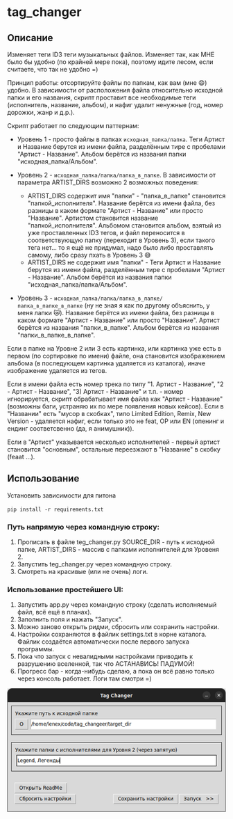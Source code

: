 # tag_changer

## Описание

Изменяет теги ID3 теги музыкальных файлов. Изменяет так, как МНЕ было бы удобно (по крайней мере пока), поэтому идите лесом,
если считаете, что так не удобно =)

Принцип работы: отсортируйте файлы по папкам, как вам (мне :smile:) удобно. В зависимости от расположения файла относительно исходной папки и 
его названия, скрипт проставит все необходимые теги (исполнитель, название, альбом), и нафиг удалит ненужные (год, номер дорожки, жанр и д.р.).

Скрипт работает по следующим паттернам:

- Уровень 1 - просто файлы в папках `исходная_папка/папка`. Теги Артист и Название берутся из имени файла, разделённым тире с пробелами 
"Артист - Название". Альбом берётся из названия папки "исходная_папка/Альбом".

- Уровень 2 - `исходная_папка/папка/папка_в_папке`. В зависимости от параметра ARTIST_DIRS возможно 2 возможных поведения:
  - ARTIST_DIRS содержит имя "папки" - "папка_в_папке" становится "папкой_исполнителя". Название берётся из имени файла, без разницы в каком формате
  "Артист - Название" или просто "Название". Артистом становится название "папкой_исполнителя". Альбомом становится альбом, взятый из уже проставленных
  ID3 тегов, и файл переносится в соответствующую папку (переходит в Уровень 3), если такого тега нет... то я ещё не придумал, надо было либо проставлять
  самому, либо сразу пхать в Уровень 3 :sweat_smile:
  - ARTIST_DIRS не содержит имя "папки" - Теги Артист и Название берутся из имени файла, разделённым тире с  пробелами 
  "Артист - Название". Альбом берётся из названия папки "исходная_папка/папка/Альбом".

- Уровень 3 - `исходная_папка/папка/папка_в_папке/папка_в_папке_в_папке` (ну не зная я как по другому объяснить, у меня лапки :crying_cat_face:). Название
берётся из имени файла, без разницы в каком формате "Артист - Название" или просто "Название". Артист берётся из названия "папки_в_папке". Альбом берётся 
из названия "папки_в_папке_в_папке".

Если в папке на Уровне 2 или 3 есть картинка, или картинка уже есть в первом (по сортировке по имени) файле, она становится изображением альбома 
(в последующем картинка удаляется из каталога), иначе изображение удаляется из тегов.

Если в имени файла есть номер трека по типу "1. Артист - Название", "2 - Артист - Название", "3) Артист - Название" и т.п. - номер игнорируется, скрипт
обрабатывает имя файла как "Артист - Название" (возможны баги, устраняю их по мере появления новых кейсов). Если в "Названии" есть "мусор в скобках", типо
Limited Edition, Remix, New Version - удаляется нафиг, если только это не feat, OP или EN (опенинг и ендинг соответсвенно (да, я анимушник)).

Если в "Артист" указывается несколько исполнителей - первый артист становится "основным", остальные переезжают в "Название" в скобку (feaat ...).

## Использование

Установить зависимости для питона

`pip install -r requirements.txt`

### Путь напрямую через командную строку:
1) Прописать в файле teg_changer.py SOURCE_DIR - путь к исходной папке, ARTIST_DIRS - массив с папками исполнителей для Уровеня 2.
2) Запустить teg_changer.py через командную строку.
3) Смотреть на красивые (или не очень) логи.

### Использование простейшего UI:
1) Запустить app.py через командную строку (сделать исполняемый файл, всё ещё в планах).
2) Заполнить поля и нажать "Запуск".
3) Можно заново открыть ридми, сбросить или сохранить настройки.
4) Настройки сохраняются в файлик settings.txt в корне каталога. Файлик создаётся автоматически
после первого запуска программы.
5) Пока что запуск с невалидными настройками приводить к разрушению вселенной, так что АСТАНАВИСЬ! ПАДУМОЙ!
6) Прогресс бар - когда-нибудь сделаю, а пока он всё равно только через консоль работает. Логи там смотри =)

![img.png](pictures/img.png)

